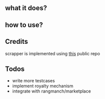 ## what it does?


## how to use?


## Credits
scrapper is implemented using [this](https://github.com/ohyicong/Google-Image-Scraper) public repo


## Todos
- write more testcases
- implement royalty mechanism
- integrate with rangmanch/marketplace 

